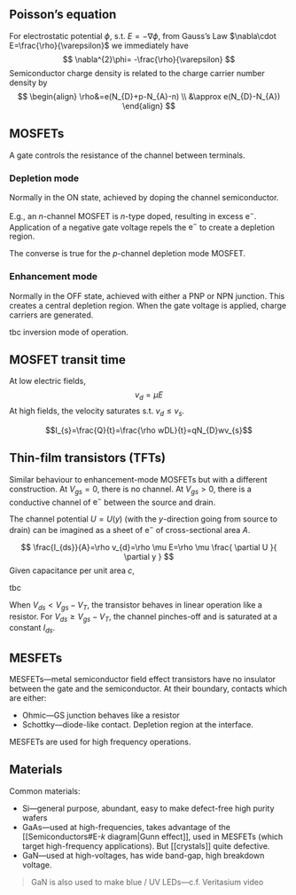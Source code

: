 ## Poisson’s equation
For electrostatic potential $\phi,$ s.t. $E=-\nabla \phi,$ from Gauss’s Law $\nabla\cdot E=\frac{\rho}{\varepsilon}$ we immediately have
$$
\nabla^{2}\phi= -\frac{\rho}{\varepsilon}
$$
Semiconductor charge density is related to the charge carrier number density by
$$
\begin{align}
\rho&=e(N_{D}+p-N_{A}-n) \\
&\approx e(N_{D}-N_{A})
 \end{align}
$$

## MOSFETs

A gate controls the resistance of the channel between terminals. 

### Depletion mode
Normally in the $\mathrm{ON}$ state, achieved by doping the channel semiconductor.

E.g., an $n$-channel $\mathrm{MOSFET}$ is $n$-type doped, resulting in excess $\mathrm{e}^{-}.$ Application of a negative gate voltage repels the $\mathrm{e}^{-}$ to create a depletion region.

The converse is true for the $p$-channel depletion mode MOSFET.

### Enhancement mode
Normally in the $\mathrm{OFF}$ state, achieved with either a $\mathrm{PNP}$ or $\mathrm{NPN}$ junction. This creates a central depletion region. When the gate voltage is applied, charge carriers are generated.

tbc inversion mode of operation.


## $\mathrm{MOSFET}$ transit time
At low electric fields, 
$$
v_{d}=\mu E
$$
At high fields, the velocity saturates s.t. $v_{d}\leq v_{s}.$

$$I_{s}=\frac{Q}{t}=\frac{\rho wDL}{t}=qN_{D}wv_{s}$$


## Thin-film transistors (TFTs)

Similar behaviour to enhancement-mode $\mathrm{MOSFET}$s but with a different construction. At $V_{gs}=0,$ there is no channel. At $V_{gs}>0,$ there is a conductive channel of $\mathrm{e}^{-}$ between the source and drain.

The channel potential $U=U(y)$ (with the $y$-direction going from source to drain) can be imagined as a sheet of $\mathrm{e}^{-}$ of cross-sectional area $A.$

$$
\frac{I_{ds}}{A}=\rho v_{d}=\rho \mu E=\rho \mu \frac{ \partial U }{ \partial y } 
$$
Given capacitance per unit area $c,$

tbc

When $V_{ds}<V_{gs}-V_{T},$ the transistor behaves in linear operation like a resistor. For $V_{ds}\geq V_{gs}-V_{T},$ the channel pinches-off and is saturated at a constant $I_{ds}.$

## MESFETs
$\mathrm{MESFET}$s—metal semiconductor field effect transistors have no insulator between the gate and the semiconductor. At their boundary, contacts which are either:

- Ohmic—$\mathrm{GS}$  junction behaves like a resistor
- Schottky—diode-like contact. Depletion region at the interface.

$\mathrm{MESFET}$s are used for high frequency operations.

## Materials

Common materials:

- $\mathrm{Si}$—general purpose, abundant, easy to make defect-free high purity wafers
- $\mathrm{GaAs}$—used at high-frequencies, takes advantage of the [[Semiconductors#E-$k$ diagram|Gunn effect]], used in MESFETs (which target high-frequency applications). But [[crystals]] quite defective.
- $\mathrm{GaN}$—used at high-voltages, has wide band-gap, high breakdown voltage.


>$\mathrm{GaN}$ is also used to make blue / $\mathrm{UV}$ LEDs—c.f. Veritasium video